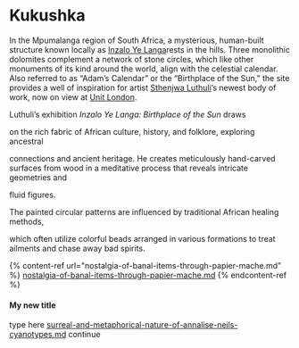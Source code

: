 # Kukushka

In the Mpumalanga region of South Africa, a mysterious, human-built structure known locally as [Inzalo Ye Langa](https://www.atlasobscura.com/places/adams-calendar)rests in the hills. Three monolithic dolomites complement a network of stone circles, which like other monuments of its kind around the world, align with the celestial calendar. Also referred to as “Adam’s Calendar” or the “Birthplace of the Sun,” the site provides a well of inspiration for artist [Sthenjwa Luthuli](https://www.instagram.com/sthenjwa\_luthuli/?hl=en)’s newest body of work, now on view at [Unit London](https://unitlondon.com/).

Luthuli’s exhibition _Inzalo Ye Langa: Birthplace of the Sun_ draws

on the rich fabric of African culture, history, and folklore, exploring ancestral

connections and ancient heritage. He creates meticulously hand-carved surfaces from wood in a meditative process that reveals intricate geometries and&#x20;

fluid figures.&#x20;



The painted circular patterns are influenced by traditional African healing methods,&#x20;



which often utilize colorful beads arranged in various formations to treat ailments and chase away bad spirits.



{% content-ref url="nostalgia-of-banal-items-through-papier-mache.md" %}
[nostalgia-of-banal-items-through-papier-mache.md](nostalgia-of-banal-items-through-papier-mache.md)
{% endcontent-ref %}

#### My new title

type here [surreal-and-metaphorical-nature-of-annalise-neils-cyanotypes.md](surreal-and-metaphorical-nature-of-annalise-neils-cyanotypes.md "mention") continue
